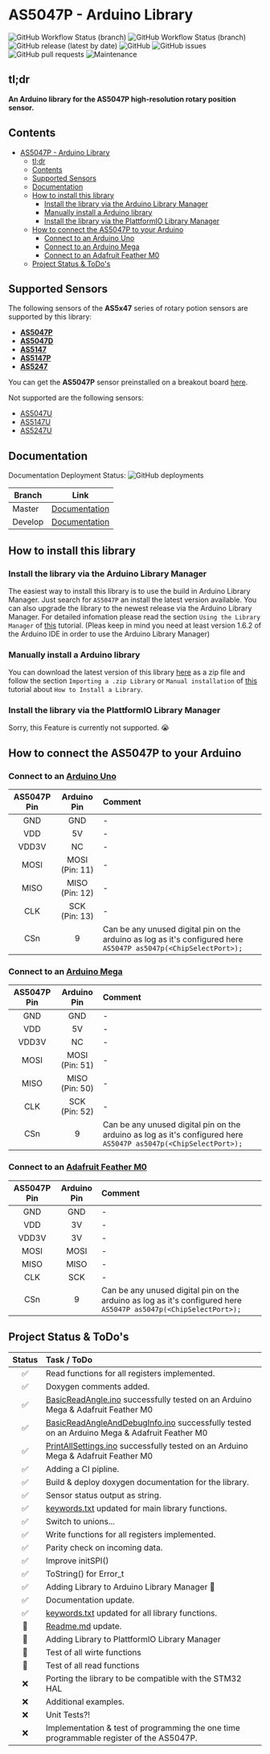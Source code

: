 # AS5047P - Arduino Library

![GitHub Workflow Status (branch)](https://img.shields.io/github/workflow/status/jonas-merkle/AS5047P/Arduino-Library-CI/master?label=build%20master) ![GitHub Workflow Status (branch)](https://img.shields.io/github/workflow/status/jonas-merkle/AS5047P/Arduino-Library-CI/develop?label=build%20develop) ![GitHub release (latest by date)](https://img.shields.io/github/v/release/jonas-merkle/AS5047P) ![GitHub](https://img.shields.io/github/license/jonas-merkle/AS5047P) ![GitHub issues](https://img.shields.io/github/issues/jonas-merkle/AS5047P) ![GitHub pull requests](https://img.shields.io/github/issues-pr/jonas-merkle/AS5047P) ![Maintenance](https://img.shields.io/maintenance/yes/2021)

## tl;dr

**An Arduino library for the AS5047P high-resolution rotary position sensor.**

## Contents

- [AS5047P - Arduino Library](#as5047p---arduino-library)
  - [tl;dr](#tldr)
  - [Contents](#contents)
  - [Supported Sensors](#supported-sensors)
  - [Documentation](#documentation)
  - [How to install this library](#how-to-install-this-library)
    - [Install the library via the Arduino Library Manager](#install-the-library-via-the-arduino-library-manager)
    - [Manually install a Arduino library](#manually-install-a-arduino-library)
    - [Install the library via the PlattformIO Library Manager](#install-the-library-via-the-plattformio-library-manager)
  - [How to connect the AS5047P to your Arduino](#how-to-connect-the-as5047p-to-your-arduino)
    - [Connect to an Arduino Uno](#connect-to-an-arduino-uno)
    - [Connect to an Arduino Mega](#connect-to-an-arduino-mega)
    - [Connect to an Adafruit Feather M0](#connect-to-an-adafruit-feather-m0)
  - [Project Status & ToDo's](#project-status--todos)

## Supported Sensors

The following sensors of the **AS5x47** series of rotary potion sensors are supported by this library:

- [**AS5047P**](https://ams.com/documents/20143/36005/AS5047P_DS000324_2-00.pdf/a7d44138-51f1-2f6e-c8b6-2577b369ace8)
- [**AS5047D**](https://ams.com/documents/20143/36005/AS5047D_DS000394_2-00.pdf/c7225c06-112f-82c5-4471-17a2711a7f0e)
- [**AS5147**](https://ams.com/documents/20143/36005/AS5147_DS000307_2-00.pdf/6921a55b-7cba-bf20-78c0-660d62bd0a5b)
- [**AS5147P**](https://ams.com/documents/20143/36005/AS5147P_DS000328_2-00.pdf/847d41be-7afa-94ad-98c2-8617a5df5b6f)
- [**AS5247**](https://ams.com/documents/20143/36005/AS5247_DS000354_2-00.pdf/db765ebd-b442-4d00-8343-d4f95a847995)

You can get the **AS5047P** sensor preinstalled on a breakout board [here](https://ams.com/as5047padapterboard).

Not supported are the following sensors:

- [AS5047U](https://ams.com/documents/20143/36005/AS5047U_DS000637_1-00.pdf/8639418f-6c3a-1624-4e6f-18f52c962099)
- [AS5147U](https://ams.com/documents/20143/36005/AS5147U_AS5247U_DS000639_4-00.pdf/1141a423-d438-ff83-df65-0adc533d6801)
- [AS5247U](https://ams.com/documents/20143/36005/AS5147U_AS5247U_DS000639_4-00.pdf/1141a423-d438-ff83-df65-0adc533d6801)

## Documentation

Documentation Deployment Status: ![GitHub deployments](https://img.shields.io/github/deployments/jonas-merkle/AS5047P/github-pages)

| Branch | Link |
|--------|------|
| Master | [Documentation](https://jonas-merkle.github.io/AS5047P/docs/master/html/index.html) |
| Develop | [Documentation](https://jonas-merkle.github.io/AS5047P/docs/develop/html/index.html) |

## How to install this library

### Install the library via the Arduino Library Manager

The easiest way to install this library is to use the build in Arduino Library Manager. Just search for `AS5047P` an install the latest version available. You can also upgrade the library to the newest release via the Arduino Library Manager. For detailed infomation please read the section `Using the Library Manager` of [this](https://www.arduino.cc/en/guide/libraries) tutorial. (Pleas keep in mind you need at least version 1.6.2 of the Arduino IDE in order to use the Arduino Library Manager)

### Manually install a Arduino library

You can download the latest version of this library [here](https://github.com/jonas-merkle/AS5047P/releases) as a zip file and follow the section `Importing a .zip Library` or `Manual installation` of [this](https://www.arduino.cc/en/guide/libraries) tutorial about `How to Install a Library`.

### Install the library via the PlattformIO Library Manager

Sorry, this Feature is currently not supported. 😭

## How to connect the AS5047P to your Arduino

### Connect to an [Arduino Uno](https://store.arduino.cc/arduino-uno-rev3)

| AS5047P Pin | Arduino Pin | Comment |
|:-----------:|:-----------:|:--------|
| GND | GND | - |
| VDD | 5V | - |
| VDD3V| NC | - |
| MOSI | MOSI (Pin: 11) | - |
| MISO | MISO (Pin: 12) | - |
| CLK | SCK (Pin: 13) | - |
| CSn | 9 | Can be any unused digital pin on the arduino as log as it's configured here `AS5047P as5047p(<ChipSelectPort>);` |

### Connect to an [Arduino Mega](https://store.arduino.cc/arduino-mega-2560-rev3)

| AS5047P Pin | Arduino Pin | Comment |
|:-----------:|:-----------:|:--------|
| GND | GND | - |
| VDD | 5V | - |
| VDD3V| NC | - |
| MOSI | MOSI (Pin: 51) | - |
| MISO | MISO (Pin: 50) | - |
| CLK | SCK (Pin: 52) | - |
| CSn | 9 | Can be any unused digital pin on the arduino as log as it's configured here `AS5047P as5047p(<ChipSelectPort>);` |

### Connect to an [Adafruit Feather M0](https://www.adafruit.com/product/2772)

| AS5047P Pin | Arduino Pin | Comment |
|:-----------:|:-----------:|:--------|
| GND | GND | - |
| VDD | 3V | - |
| VDD3V| 3V | - |
| MOSI | MOSI | - |
| MISO | MISO | - |
| CLK | SCK | - |
| CSn | 9 | Can be any unused digital pin on the arduino as log as it's configured here `AS5047P as5047p(<ChipSelectPort>);` |

## Project Status & ToDo's

| Status | Task / ToDo |
|:------:|:------------|
|   ✅   | Read functions for all registers implemented. |
|   ✅   | Doxygen comments added. |
|   ✅   | [BasicReadAngle.ino](examples/BasicReadAngle/BasicReadAngle.ino) successfully tested on an Arduino Mega & Adafruit Feather M0 |
|   ✅   | [BasicReadAngleAndDebugInfo.ino](examples/BasicReadAngleAndDebugInfo/BasicReadAngleAndDebugInfo.ino) successfully tested on an Arduino Mega & Adafruit Feather M0 |
|   ✅   | [PrintAllSettings.ino](examples/PrintAllSettings/PrintAllSettings.ino) successfully tested on an Arduino Mega & Adafruit Feather M0 |
|   ✅   | Adding a CI pipline. |
|   ✅   | Build & deploy doxygen documentation for the library. |
|   ✅   | Sensor status output as string. |
|   ✅   | [keywords.txt](keywords.txt) updated for main library functions. |
|   ✅   | Switch to unions... |
|   ✅   | Write functions for all registers implemented. |
|   ✅   | Parity check on incoming data. |
|   ✅   | Improve initSPI() |
|   ✅   | ToString() for Error_t |
|   ✅   | Adding Library to Arduino Library Manager 🥳 |
|   ✅   | Documentation update.|
|   ✅   | [keywords.txt](keywords.txt) updated for all library functions. |
|   🚧   | [Readme.md](README.md) update.|
|   🚧   | Adding Library to PlattformIO Library Manager |
|   🚧   | Test of all wirte functions |
|   🚧   | Test of all read functions |
|   ❌   | Porting the library to be compatible with the STM32 HAL |
|   ❌   | Additional examples. |
|   ❌   | Unit Tests?! |
|   ❌   | Implementation & test of programming the one time programmable register of the AS5047P. |